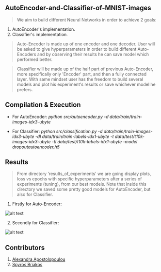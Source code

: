 ## AutoEncoder-and-Classifier-of-MNIST-images

> We aim to build different Neural Networks in order to achieve 2 goals:
1. AutoEncoder's implementation.
2. Classifier's implementation.

> Auto-Encoder is made up of one encoder and one decoder. User will be asked to give hyperparameters in order to build different Auto-Encoders and by observing their results he can save model which performed better.

> Classifier will be made up of the half part of previous Auto-Encoder, more specifically only 'Encoder' part, and then a fully connected layer. With same mindset user has the freedom to build several models and plot his experiment's results or save whichever model he prefers.

## Compilation & Execution

- For AutoEncoder: *python src/autoencoder.py -d data/train/train-images-idx3-ubyte*

- For Classifier: *python src/classification.py -d data/train/train-images-idx3-ubyte -dl data/train/train-labels-idx1-ubyte -t data/test/t10k-images-idx3-ubyte -tl data/test/t10k-labels-idx1-ubyte -model dropoutautoencoder.h5*

## Results
> From directory 'results_of_experiments' we are going display plots, loss vs epochs with specific hyperparameters after a series of experiments (tuning), from our best models. Note that inside this directory we saved some pretty good models for AutoEncoder, but also for Classifier.

1. Firstly for Auto-Encoder:

![alt text](https://github.com/spympr/AutoEncoder-and-Classifier-of-MNIST-images/blob/master/results_of_experiments/Results_A/Best_Model/Best_Model_With_Different_Batch_Sizes/Batch_Size_32.png)

2. Secondly for Classifier:

![alt text](https://github.com/spympr/AutoEncoder-and-Classifier-of-MNIST-images/blob/master/results_of_experiments/Results_B/Best_Model/Extra_Experiment_With_Reduced_Batch_Size_32/Epochs_40*Batch_Size_32*FC_Units_128.png)



## Contributors
1. [Alexandra Apostolopoulou](https://github.com/alexaapo)
2. [Spyros Briakos](https://github.com/spympr)
